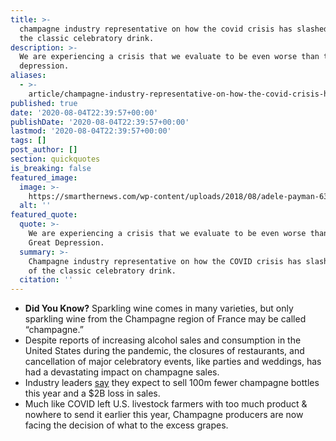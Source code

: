 ```yaml
---
title: >-
  champagne industry representative on how the covid crisis has slashed sales of
  the classic celebratory drink.
description: >-
  We are experiencing a crisis that we evaluate to be even worse than the great
  depression.
aliases:
  - >-
    article/champagne-industry-representative-on-how-the-covid-crisis-has-slashed-sales-of-the-classic-celebratory-drink/
published: true
date: '2020-08-04T22:39:57+00:00'
publishDate: '2020-08-04T22:39:57+00:00'
lastmod: '2020-08-04T22:39:57+00:00'
tags: []
post_author: []
section: quickquotes
is_breaking: false
featured_image:
  image: >-
    https://smarthernews.com/wp-content/uploads/2018/08/adele-payman-630506-unsplash-scaled-e1596022187813.jpg
  alt: ''
featured_quote:
  quote: >-
    We are experiencing a crisis that we evaluate to be even worse than the
    Great Depression.
  summary: >-
    Champagne industry representative on how the COVID crisis has slashed sales
    of the classic celebratory drink.
  citation: ''
---
```

*   **Did You Know?** Sparkling wine comes in many varieties, but only sparkling wine from the Champagne region of France may be called “champagne.”
*   Despite reports of increasing alcohol sales and consumption in the United States during the pandemic, the closures of restaurants, and cancellation of major celebratory events, like parties and weddings, has had a devastating impact on champagne sales.
*   Industry leaders [say](\"https://apnews.com/3a34b8e8c7781334a0bf517645c7ce5e\") they expect to sell 100m fewer champagne bottles this year and a $2B loss in sales.
*   Much like COVID left U.S. livestock farmers with too much product & nowhere to send it earlier this year, Champagne producers are now facing the decision of what to the excess grapes.